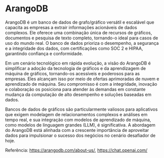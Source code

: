 # ArangoDB

ArangoDB é um banco de dados de grafo/gráfico versátil e escalável que capacita as empresas a extrair informações acionáveis de dados complexos. Ele oferece uma combinação única de recursos de gráficos, documentos e pesquisa de texto completo, tornando-o ideal para casos de uso do mundo real. O banco de dados prioriza o desempenho, a segurança e a integridade dos dados, com certificações como SOC 2 e HIPAA, garantindo confiança e conformidade.

Em um cenário tecnológico em rápida evolução, a visão do ArangoDB é simplificar a adoção da tecnologia de gráficos e da aprendizagem de máquina de gráficos, tornando-os acessíveis e poderosos para as empresas. Eles alcançam isso por meio de ofertas aprimoradas de nuvem e aprendizado de máquina. Seu compromisso é com a integridade, inovação e colaboração os posiciona para atender às demandas em constante mudança da computação de alto desempenho e soluções baseadas em dados.

Bancos de dados de gráficos são particularmente valiosos para aplicativos que exigem modelagem de relacionamentos complexos e análises em tempo real, e sua integração com modelos de aprendizado de máquina, como modelos de linguagem grandes (LLM), é significativa. A abordagem do ArangoDB está alinhada com a crescente importância de aproveitar dados para impulsionar o sucesso dos negócios no cenário desafiador de hoje.

Referência: https://arangodb.com/about-us/, https://chat.openai.com/
